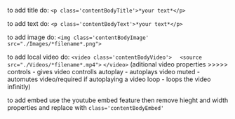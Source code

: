 to add title do:
```<p class='contentBodyTitle'>*your text*</p>```

to add text do:
```<p class='contentBodyText'>*your text*</p>```

to add image do:
```<img class='contentBodyImage' src="./Images/*filename*.png">```

to add local video do:
```<video class='contentBodyVideo'>```
```  <source src="./Videos/*filename*.mp4">```
```</video>```
(aditional video properties  >>>>>  controls - gives video controlls  autoplay - autoplays video  muted - automutes video/required if autoplaying a video  loop - loops the video infinitly)

to add embed use the youtube embed feature then remove hieght and width properties and replace with ```class='contentBodyEmbed'```

